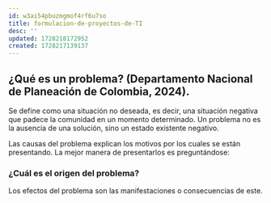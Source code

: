 ```yaml
---
id: w3ai54pbuzmgmof4rf6u7so
title: formulacion-de-proyectos-de-TI
desc: ''
updated: 1728218172952
created: 1728217139137
---
```

## ¿Qué es un problema? (Departamento Nacional de Planeación de Colombia, 2024). 

Se define como una situación no deseada, es decir, una situación negativa que padece la comunidad en un momento determinado. Un problema no es la ausencia de una solución, sino un estado existente negativo. 

Las causas del problema explican los motivos por los cuales se están presentando. La mejor manera de presentarlos es preguntándose:

### ¿Cuál es el origen del problema?

Los efectos del problema son las manifestaciones o consecuencias de este.

